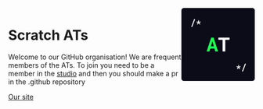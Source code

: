 <img src="https://raw.githubusercontent.com/scratch-advancedtopics/.github/main/profile/logo.svg" width="150px" align="right" />

# Scratch ATs
Welcome to our GitHub organisation! We are frequent members of the ATs.
To join you need to be a member in the [studio](https://scratch.mit.edu/studios/30152868/) and then you should make a pr in the .github repository

[Our site](https://scratch-advancedtopics.github.io)
